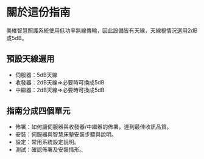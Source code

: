 # 關於這份指南

美維智慧照護系統使用低功率無線傳輸，因此設備皆有天線，天線視情況選用2dB或5dB。

## 預設天線選用

* 伺服器：5dB天線
* 收發器：2dB天線=&gt;必要時可換成5dB
* 中繼器：2dB天線=&gt;必要時可換成5dB

## 指南分成四個單元

* 佈署：如何讓伺服器與收發器/中繼器的佈署，達到最佳收訊品質。
* 安裝：伺服器與智慧床墊安裝步驟與說明。
* 設定：常用系統設定說明。
* 測試：確認佈署及安裝情形。



